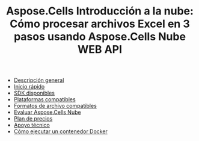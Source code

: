 ﻿---
title: "Aspose.Cells Introducción a la nube: Cómo procesar archivos Excel en 3 pasos usando Aspose.Cells Nube WEB API"
second_title: Documen
ArticleTitle: Aspose.Cells Cloud Getting Starte
linktitle: Primeros pasos
type: docs
url: /es/getting-started/
description: Aspose.Cells Cloud admite Excel para crear, convertir, fusionar, dividir, proteger, realizar operaciones con objetos internos, etc.
weight: 10
kwords: Excel, Office Nube, REST API, Hoja de cálculo, PDF, CSV, Json, Markdown, Primeros pasos
---
- [Descripción general](/cells/es/overview/)
- [Inicio rápido](/cells/es/quickstart/)
- [SDK disponibles](/cells/es/available-sdks/)
- [Plataformas compatibles](/cells/es/supported-platforms/)
- [Formatos de archivo compatibles](/cells/es/supported-file-formats/)
- [Evaluar Aspose.Cells Nube](/cells/es/evaluate-aspose-cells/)
- [Plan de precios](/cells/es/pricing-plan/)
- [Apoyo técnico](/cells/es/technical-support/)
- [Cómo ejecutar un contenedor Docker](/cells/es/how-to-run-docker-container/)

